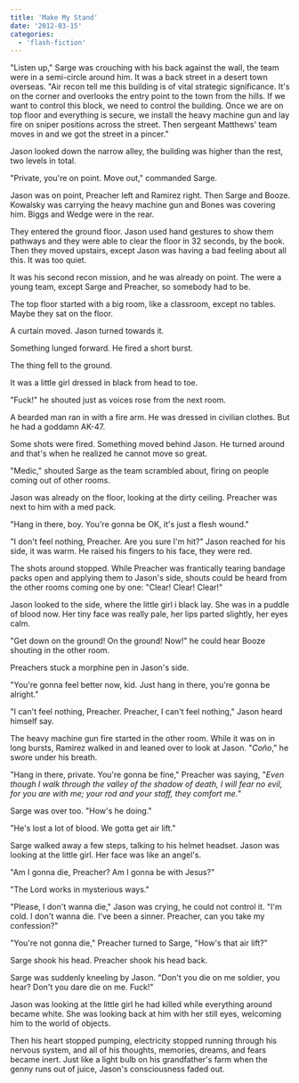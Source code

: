 ```yaml
---
title: 'Make My Stand'
date: '2012-03-15'
categories:
  - 'flash-fiction'
---
```


"Listen up," Sarge was crouching with his back against the wall, the team were
in a semi-circle around him. It was a back street in a desert town overseas.
"Air recon tell me this building is of vital strategic significance. It's on the
corner and overlooks the entry point to the town from the hills. If we want to
control this block, we need to control the building. Once we are on top floor
and everything is secure, we install the heavy machine gun and lay fire on
sniper positions across the street. Then sergeant Matthews' team moves in and we
got the street in a pincer."

<!-- truncate -->

Jason looked down the narrow alley, the building was higher than the rest, two
levels in total.

"Private, you're on point. Move out," commanded Sarge.

Jason was on point, Preacher left and Ramirez right. Then Sarge and Booze.
Kowalsky was carrying the heavy machine gun and Bones was covering him. Biggs
and Wedge were in the rear.

They entered the ground floor. Jason used hand gestures to show them pathways
and they were able to clear the floor in 32 seconds, by the book. Then they
moved upstairs, except Jason was having a bad feeling about all this. It was too
quiet.

It was his second recon mission, and he was already on point. The were a young
team, except Sarge and Preacher, so somebody had to be.

The top floor started with a big room, like a classroom, except no tables. Maybe
they sat on the floor.

A curtain moved. Jason turned towards it.

Something lunged forward. He fired a short burst.

The thing fell to the ground.

It was a little girl dressed in black from head to toe.

"Fuck!" he shouted just as voices rose from the next room.

A bearded man ran in with a fire arm. He was dressed in civilian clothes. But he
had a goddamn AK-47.

Some shots were fired. Something moved behind Jason. He turned around and that's
when he realized he cannot move so great.

"Medic," shouted Sarge as the team scrambled about, firing on people coming out
of other rooms.

Jason was already on the floor, looking at the dirty ceiling. Preacher was next
to him with a med pack.

"Hang in there, boy. You're gonna be OK, it's just a flesh wound."

"I don't feel nothing, Preacher. Are you sure I'm hit?" Jason reached for his
side, it was warm. He raised his fingers to his face, they were red.

The shots around stopped. While Preacher was frantically tearing bandage packs
open and applying them to Jason's side, shouts could be heard from the other
rooms coming one by one: "Clear! Clear! Clear!"

Jason looked to the side, where the little girl i black lay. She was in a puddle
of blood now. Her tiny face was really pale, her lips parted slightly, her eyes
calm.

"Get down on the ground! On the ground! Now!" he could hear Booze shouting in
the other room.

Preachers stuck a morphine pen in Jason's side.

"You're gonna feel better now, kid. Just hang in there, you're gonna be
alright."

"I can't feel nothing, Preacher. Preacher, I can't feel nothing," Jason heard
himself say.

The heavy machine gun fire started in the other room. While it was on in long
bursts, Ramirez walked in and leaned over to look at Jason. "_Coño_," he swore
under his breath.

"Hang in there, private. You're gonna be fine," Preacher was saying, "_Even
though I walk through the valley of the shadow of death, I will fear no evil,
for you are with me; your rod and your staff, they comfort me._"

Sarge was over too. "How's he doing."

"He's lost a lot of blood. We gotta get air lift."

Sarge walked away a few steps, talking to his helmet headset. Jason was looking
at the little girl. Her face was like an angel's.

"Am I gonna die, Preacher? Am I gonna be with Jesus?"

"The Lord works in mysterious ways."

"Please, I don't wanna die," Jason was crying, he could not control it. "I'm
cold. I don't wanna die. I've been a sinner. Preacher, can you take my
confession?"

"You're not gonna die," Preacher turned to Sarge, "How's that air lift?"

Sarge shook his head. Preacher shook his head back.

Sarge was suddenly kneeling by Jason. "Don't you die on me soldier, you hear?
Don't you dare die on me. Fuck!"

Jason was looking at the little girl he had killed while everything around
became white. She was looking back at him with her still eyes, welcoming him to
the world of objects.

Then his heart stopped pumping, electricity stopped running through his nervous
system, and all of his thoughts, memories, dreams, and fears became inert. Just
like a light bulb on his grandfather's farm when the genny runs out of juice,
Jason's consciousness faded out.
